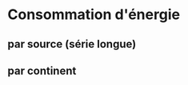 # Consommation d'énergie

## par source (série longue)

<Monde-ConsEner-Sources />

## par continent

<Monde-ConsEner-Continent />